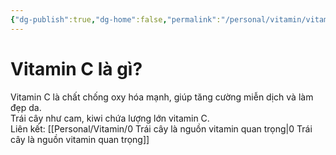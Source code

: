 ```yaml
---
{"dg-publish":true,"dg-home":false,"permalink":"/personal/vitamin/vitamin-c-la-gi/","dgPassFrontmatter":true,"noteIcon":"","updated":"2025-01-14T22:20:39.284+07:00"}
---
```



# Vitamin C là gì?
Vitamin C là chất chống oxy hóa mạnh, giúp tăng cường miễn dịch và làm đẹp da.  
Trái cây như cam, kiwi chứa lượng lớn vitamin C.  
Liên kết: [[Personal/Vitamin/0 Trái cây là nguồn vitamin quan trọng\|0 Trái cây là nguồn vitamin quan trọng]]